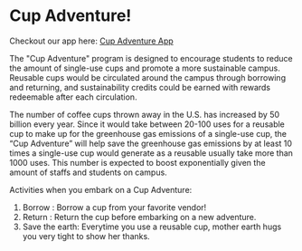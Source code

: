 # Cup Adventure!

Checkout our app here:
[Cup Adventure App](https://www.justinmind.com/usernote/tests/73177010/73181425/73181427/index.html#/screens/b0ec1a3a-d0b4-43f7-ac6c-1e9b98c715f9)

The "Cup Adventure" program is designed to encourage students to reduce the amount of single-use cups and promote a more sustainable campus. Reusable cups would be circulated around the campus through borrowing and returning, and sustainability credits could be earned with rewards redeemable after each circulation.

The number of coffee cups thrown away in the U.S. has increased by 50 billion every year. Since it would take between 20-100 uses for a reusable cup to make up for the greenhouse gas emissions of a single-use cup, the “Cup Adventure” will help save the greenhouse gas emissions by at least 10 times a single-use cup would generate as a reusable usually take more than 1000 uses. This number is expected to boost exponentially given the amount of staffs and students on campus.

Activities when you embark on a Cup Adventure:
1. Borrow : Borrow a cup from your favorite vendor!
2. Return : Return the cup before embarking on a new adventure.
3. Save the earth: Everytime you use a reusable cup, mother earth hugs you very tight to show her thanks.

